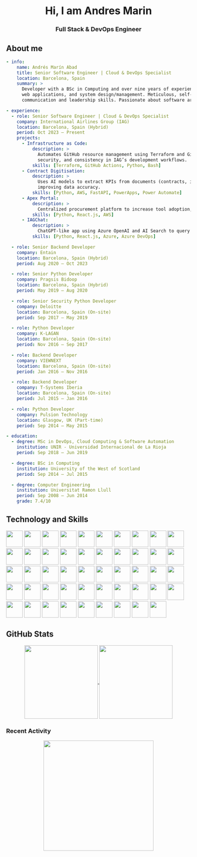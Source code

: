 <h1 align="center">Hi, I am Andres Marin</h1>
<h3 align="center">Full Stack & DevOps Engineer</h3>


## About me

```yml
- info:
    name: Andrés Marín Abad
    title: Senior Software Engineer | Cloud & DevOps Specialist
    location: Barcelona, Spain
    summary: >
      Developer with a BSc in Computing and over nine years of experience in software development,
      web applications, and system design/management. Meticulous, self-driven, and adaptable, with strong
      communication and leadership skills. Passionate about software architecture, DevOps, and continuous learning.

- experience:
  - role: Senior Software Engineer | Cloud & DevOps Specialist
    company: International Airlines Group (IAG)
    location: Barcelona, Spain (Hybrid)
    period: Oct 2023 – Present
    projects:
      - Infrastructure as Code:
          description: >
            Automates GitHub resource management using Terraform and GitHub Actions for CI/CD. Improves scalability,
            security, and consistency in IAG’s development workflows.
          skills: [Terraform, GitHub Actions, Python, Bash]
      - Contract Digitisation:
          description: >
            Uses AI models to extract KPIs from documents (contracts, invoices), minimizing manual effort and
            improving data accuracy.
          skills: [Python, AWS, FastAPI, PowerApps, Power Automate]
      - Apex Portal:
          description: >
            Centralized procurement platform to increase tool adoption, knowledge sharing, and process alignment.
          skills: [Python, React.js, AWS]
      - IAGChat:
          description: >
            ChatGPT-like app using Azure OpenAI and AI Search to query internal data through RAG (Retrieval Augmented Generation).
          skills: [Python, React.js, Azure, Azure DevOps]

  - role: Senior Backend Developer
    company: Entain
    location: Barcelona, Spain (Hybrid)
    period: Aug 2020 – Oct 2023

  - role: Senior Python Developer
    company: Pragsis Bidoop
    location: Barcelona, Spain (Hybrid)
    period: May 2019 – Aug 2020

  - role: Senior Security Python Developer
    company: Deloitte
    location: Barcelona, Spain (On-site)
    period: Sep 2017 – May 2019

  - role: Python Developer
    company: K-LAGAN
    location: Barcelona, Spain (On-site)
    period: Nov 2016 – Sep 2017

  - role: Backend Developer
    company: VIEWNEXT
    location: Barcelona, Spain (On-site)
    period: Jan 2016 – Nov 2016

  - role: Backend Developer
    company: T-Systems Iberia
    location: Barcelona, Spain (On-site)
    period: Jul 2015 – Jan 2016

  - role: Python Developer
    company: Pulsion Technology
    location: Glasgow, UK (Part-time)
    period: Sep 2014 – May 2015

- education:
  - degree: MSc in DevOps, Cloud Computing & Software Automation
    institution: UNIR - Universidad Internacional de La Rioja
    period: Sep 2018 – Jun 2019

  - degree: BSc in Computing
    institution: University of the West of Scotland
    period: Sep 2014 – Jul 2015

  - degree: Computer Engineering
    institution: Universitat Ramon Llull
    period: Sep 2008 – Jun 2014
    grade: 7.4/10

```

## Technology and Skills


<p align="left">
  <img src="https://cdn.jsdelivr.net/gh/devicons/devicon@latest/icons/python/python-original.svg" width="45" height="45" />
  <img src="https://cdn.jsdelivr.net/gh/devicons/devicon@latest/icons/flask/flask-original-wordmark.svg" width="45" height="45" />
  <img src="https://cdn.jsdelivr.net/gh/devicons/devicon@latest/icons/django/django-plain.svg" width="45" height="45" />
  <img src="https://cdn.jsdelivr.net/gh/devicons/devicon@latest/icons/fastapi/fastapi-original.svg" width="45" height="45" />
  <img src="https://cdn.jsdelivr.net/gh/devicons/devicon@latest/icons/html5/html5-original-wordmark.svg" width="45" height="45" />
  <img src="https://cdn.jsdelivr.net/gh/devicons/devicon@latest/icons/linux/linux-original.svg" width="45" height="45" />
  <img src="https://cdn.jsdelivr.net/gh/devicons/devicon@latest/icons/git/git-original-wordmark.svg" width="45" height="45" />
  <img src="https://cdn.jsdelivr.net/gh/devicons/devicon@latest/icons/githubactions/githubactions-plain.svg" width="45" height="45" />
  <img src="https://cdn.jsdelivr.net/gh/devicons/devicon@latest/icons/github/github-original.svg" width="45" height="45" />
  <img src="https://cdn.jsdelivr.net/gh/devicons/devicon@latest/icons/terraform/terraform-original.svg" width="45" height="45" />
  <img src="https://cdn.jsdelivr.net/gh/devicons/devicon@latest/icons/mongodb/mongodb-original.svg" width="45" height="45" />
  <img src="https://cdn.jsdelivr.net/gh/devicons/devicon@latest/icons/mysql/mysql-original-wordmark.svg" width="45" height="45" />
  <img src="https://cdn.jsdelivr.net/gh/devicons/devicon@latest/icons/nodejs/nodejs-original.svg" width="45" height="45" />
  <img src="https://cdn.jsdelivr.net/gh/devicons/devicon@latest/icons/postgresql/postgresql-original.svg" width="45" height="45" />
  <img src="https://cdn.jsdelivr.net/gh/devicons/devicon@latest/icons/postman/postman-original.svg" width="45" height="45" />
  <img src="https://cdn.jsdelivr.net/gh/devicons/devicon@latest/icons/docker/docker-original.svg" width="45" height="45" />
  <img src="https://cdn.jsdelivr.net/gh/devicons/devicon@latest/icons/kubernetes/kubernetes-original.svg" width="45" height="45" />
  <img src="https://cdn.jsdelivr.net/gh/devicons/devicon@latest/icons/helm/helm-original.svg" width="45" height="45" />
  <img src="https://cdn.jsdelivr.net/gh/devicons/devicon@latest/icons/amazonwebservices/amazonwebservices-original-wordmark.svg" width="45" height="45" />
  <img src="https://cdn.jsdelivr.net/gh/devicons/devicon@latest/icons/azure/azure-original.svg" width="45" height="45" />
  <img src="https://cdn.jsdelivr.net/gh/devicons/devicon@latest/icons/googlecloud/googlecloud-original.svg" width="45" height="45" />
  <img src="https://cdn.jsdelivr.net/gh/devicons/devicon@latest/icons/react/react-original.svg" width="45" height="45" />
  <img src="https://cdn.jsdelivr.net/gh/devicons/devicon@latest/icons/php/php-original.svg" width="45" height="45" />
  <img src="https://cdn.jsdelivr.net/gh/devicons/devicon@latest/icons/c/c-original.svg" width="45" height="45" />
  <img src="https://cdn.jsdelivr.net/gh/devicons/devicon@latest/icons/hadoop/hadoop-original.svg" width="45" height="45" />
  <img src="https://cdn.jsdelivr.net/gh/devicons/devicon@latest/icons/json/json-original.svg" width="45" height="45" />
  <img src="https://cdn.jsdelivr.net/gh/devicons/devicon@latest/icons/javascript/javascript-original.svg" width="45" height="45" />
  <img src="https://cdn.jsdelivr.net/gh/devicons/devicon@latest/icons/npm/npm-original-wordmark.svg" width="45" height="45" />
  <img src="https://cdn.jsdelivr.net/gh/devicons/devicon@latest/icons/pycharm/pycharm-original.svg" width="45" height="45" />
  <img src="https://cdn.jsdelivr.net/gh/devicons/devicon@latest/icons/typescript/typescript-original.svg" width="45" height="45" />
  <img src="https://cdn.jsdelivr.net/gh/devicons/devicon@latest/icons/apache/apache-original.svg" width="45" height="45" />
  <img src="https://cdn.jsdelivr.net/gh/devicons/devicon@latest/icons/android/android-original.svg" width="45" height="45" />
  <img src="https://cdn.jsdelivr.net/gh/devicons/devicon@latest/icons/ansible/ansible-original.svg" width="45" height="45" />
  <img src="https://cdn.jsdelivr.net/gh/devicons/devicon@latest/icons/azuredevops/azuredevops-original.svg" width="45" height="45" />
  <img src="https://cdn.jsdelivr.net/gh/devicons/devicon@latest/icons/java/java-original.svg" width="45" height="45" />
  <img src="https://cdn.jsdelivr.net/gh/devicons/devicon@latest/icons/latex/latex-original.svg" width="45" height="45" />
  <img src="https://cdn.jsdelivr.net/gh/devicons/devicon@latest/icons/markdown/markdown-original.svg" width="45" height="45" />
  <img src="https://cdn.jsdelivr.net/gh/devicons/devicon@latest/icons/pandas/pandas-original.svg" width="45" height="45" />
  <img src="https://cdn.jsdelivr.net/gh/devicons/devicon@latest/icons/prolog/prolog-original.svg" width="45" height="45" />
  <img src="https://cdn.jsdelivr.net/gh/devicons/devicon@latest/icons/pytest/pytest-original.svg" width="45" height="45" />
  <img src="https://cdn.jsdelivr.net/gh/devicons/devicon@latest/icons/redis/redis-original.svg" width="45" height="45" />
  <img src="https://cdn.jsdelivr.net/gh/devicons/devicon@latest/icons/ruby/ruby-original.svg" width="45" height="45" />
  <img src="https://cdn.jsdelivr.net/gh/devicons/devicon@latest/icons/streamlit/streamlit-original.svg" width="45" height="45" />
  <img src="https://cdn.jsdelivr.net/gh/devicons/devicon@latest/icons/swagger/swagger-original.svg" width="45" height="45" />
  <img src="https://cdn.jsdelivr.net/gh/devicons/devicon@latest/icons/ubuntu/ubuntu-original.svg" width="45" height="45" />
  <img src="https://cdn.jsdelivr.net/gh/devicons/devicon@latest/icons/vagrant/vagrant-original.svg" width="45" height="45" />
  <img src="https://cdn.jsdelivr.net/gh/devicons/devicon@latest/icons/vim/vim-original.svg" width="45" height="45" />
  <img src="https://cdn.jsdelivr.net/gh/devicons/devicon/icons/vscode/vscode-original.svg" width="45" height="45" />
  <img src="https://cdn.jsdelivr.net/gh/devicons/devicon/icons/bash/bash-original.svg" width="45" height="45" />
</p>




## GitHub Stats

<p align="center">

<a href="https://github.com/anuraghazra/github-readme-stats">
  <img height=200 align="center" src="https://github-readme-stats.vercel.app/api?username=andresmarinabad" />
</a>
<a href="https://github.com/anuraghazra/convoychat">
  <img height=200 align="center" src="https://github-readme-stats.vercel.app/api/top-langs?username=andresmarinabad&layout=compact&langs_count=8&card_width=320" />
</a>

</p>


### Recent Activity

<p align="center">

<a href="https://github.com/ashutosh00710/github-readme-activity-graph">
  <img height=300 align="center" src="https://github-readme-activity-graph.vercel.app/graph?username=andresmarinabad&theme=github" />
</a>

</p>
